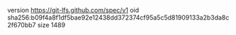 version https://git-lfs.github.com/spec/v1
oid sha256:b09f4a8f1df5bae92e12438dd372374cf95a5c5d81909133a2b3da8c2f670bb7
size 1489
